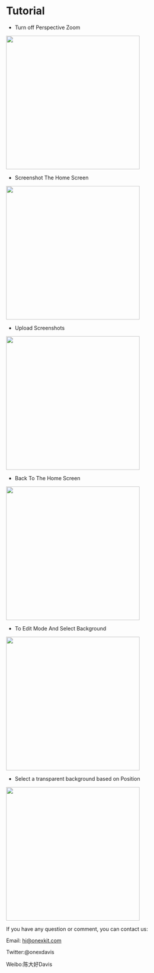 # Tutorial

- Turn off Perspective Zoom

<img src="../OneWidget/transparent/01.png" width="360" />

- Screenshot The Home Screen

<img src="../OneWidget/transparent/02.png" width="360" />

- Upload Screenshots

<img src="../OneWidget/transparent/03.png" width="360" />

- Back To The Home Screen

<img src="../OneWidget/transparent/04.png" width="360" />

- To Edit Mode And Select Background

<img src="../OneWidget/transparent/05.png" width="360" />

- Select a transparent background based on Position

<img src="../OneWidget/transparent/06.png" width="360" />



If you have any question or comment, you can contact us:

Email: hi@onexkit.com

Twitter:@onexdavis

Weibo:陈大好Davis